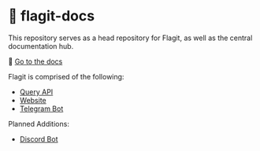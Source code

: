 # 📁 flagit-docs
This repository serves as a head repository for Flagit, as well as the central documentation hub.

📄 [Go to the docs](./docs/README.md)

Flagit is comprised of the following:
- [Query API](https://github.com/GeeksHacking/flagit-queryapi)
- [Website](https://github.com/GeeksHacking/flagit-website)
- [Telegram Bot](https://github.com/GeeksHacking/flagit-telegram-bot)

Planned Additions:
- [Discord Bot](https://github.com/GeeksHacking/flagit-discord-bot)
